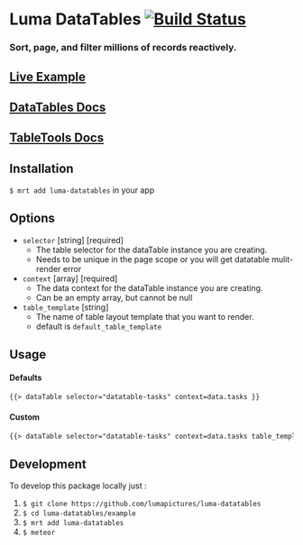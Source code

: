 # Luma DataTables [![Build Status](https://travis-ci.org/LumaPictures/luma-datatables.svg?branch=dev)](https://travis-ci.org/LumaPictures/luma-datatables)
### Sort, page, and filter millions of records reactively.
## [Live Example](http://luma-datatables.meteor.com)
## [DataTables Docs](https://datatables.net/usage/)
## [TableTools Docs](https://datatables.net/extras/tabletools/)

## Installation
`$ mrt add luma-datatables` in your app

## Options
* `selector` [string] [required]
    * The table selector for the dataTable instance you are creating.
    * Needs to be unique in the page scope or you will get datatable mulit-render error
* `context` [array] [required]
    * The data context for the dataTable instance you are creating.
    * Can be an empty array, but cannot be null
* `table_template` [string]
    * The name of table layout template that you want to render.
    * default is `default_table_template`

## Usage

#### Defaults
```html
{{> dataTable selector="datatable-tasks" context=data.tasks }}
```
#### Custom
```html
{{> dataTable selector="datatable-tasks" context=data.tasks table_template="tasks_table" }}
```

## Development

To develop this package locally just :

1. `$ git clone https://github.com/lumapictures/luma-datatables`
2. `$ cd luma-datatables/example`
3. `$ mrt add luma-datatables`
4. `$ meteor`